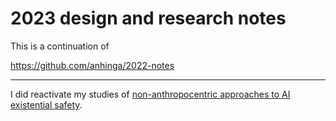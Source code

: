 # 2023 design and research notes

This is a continuation of

https://github.com/anhinga/2022-notes

---

I did reactivate my studies of [non-anthropocentric approaches to AI existential safety](non-anthropocentric-ai-safety).
